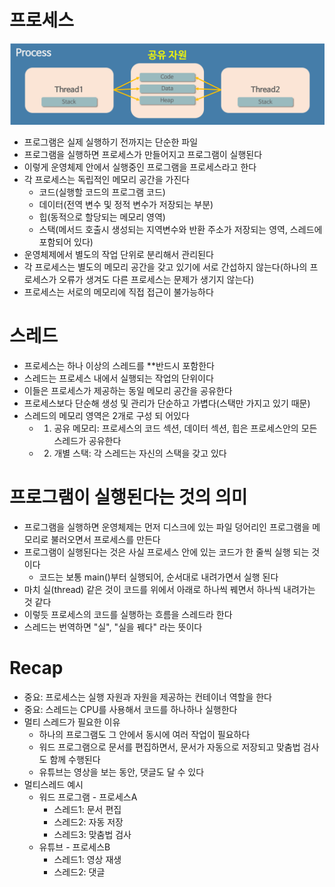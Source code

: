 # 프로세스

![images](images/process1.png)

- 프로그램은 실제 실행하기 전까지는 단순한 파일
- 프로그램을 실행하면 프로세스가 만들어지고 프로그램이 실행된다
- 이렇게 운영체제 안에서 실행중인 프로그램을 프로세스라고 한다
- 각 프로세스는 독립적인 메모리 공간을 가진다
  - 코드(실행할 코드의 프로그램 코드)
  - 데이터(전역 변수 및 정적 변수가 저장되는 부분)
  - 힙(동적으로 할당되는 메모리 영역)
  - 스택(메서드 호출시 생성되는 지역변수와 반환 주소가 저장되는 영역, 스레드에 포함되어 있다)
- 운영체제에서 별도의 작업 단위로 분리해서 관리된다
- 각 프로세스는 별도의 메모리 공간을 갖고 있기에 서로 간섭하지 않는다(하나의 프로세스가 오류가 생겨도 다른 프로세스는 문제가 생기지 않는다)
- 프로세스는 서로의 메모리에 직접 접근이 불가능하다

# 스레드

- 프로세스는 하나 이상의 스레드를 \*\*반드시 포함한다
- 스레드는 프로세스 내에서 실행되는 작업의 단위이다
- 이들은 프로세스가 제공하는 동일 메모리 공간을 공유한다
- 프로세스보다 단순해 생성 및 관리가 단순하고 가볍다(스택만 가지고 있기 때문)
- 스레드의 메모리 영역은 2개로 구성 되 어있다
  - 1. 공유 메모리: 프로세스의 코드 섹션, 데이터 섹션, 힙은 프로세스안의 모든 스레드가 공유한다
  - 2. 개별 스택: 각 스레드는 자신의 스택을 갖고 있다

# 프로그램이 실행된다는 것의 의미

- 프로그램을 실행하면 운영체제는 먼저 디스크에 있는 파일 덩어리인 프로그램을 메모리로 불러오면서 프로세스를 만든다
- 프로그램이 실행된다는 것은 사실 프로세스 안에 있는 코드가 한 줄씩 실행 되는 것이다
  - 코드는 보통 main()부터 실행되어, 순서대로 내려가면서 실행 된다
- 마치 실(thread) 같은 것이 코드를 위에서 아래로 하나씩 꿰면서 하나씩 내려가는 것 같다
- 이렇듯 프로세스의 코드를 실행하는 흐름을 스레드라 한다
- 스레드는 번역하면 "실", "실을 꿰다" 라는 뜻이다

# Recap

- 중요: 프로세스는 실행 자원과 자원을 제공하는 컨테이너 역할을 한다
- 중요: 스레드는 CPU를 사용해서 코드를 하나하나 실행한다
- 멀티 스레드가 필요한 이유
    - 하나의 프로그램도 그 안에서 동시에 여러 작업이 필요하다
    - 워드 프로그램으로 문서를 편집하면서, 문서가 자동으로 저장되고 맞춤법 검사도 함께 수행된다
    - 유튜브는 영상을 보는 동안, 댓글도 달 수 있다
- 멀티스레드 예시
    - 워드 프로그램 - 프로세스A
        - 스레드1: 문서 편집
        - 스레드2: 자동 저장
        - 스레드3: 맞춤법 검사
    - 유튜브 - 프로세스B
        - 스레드1: 영상 재생
        - 스레드2: 댓글